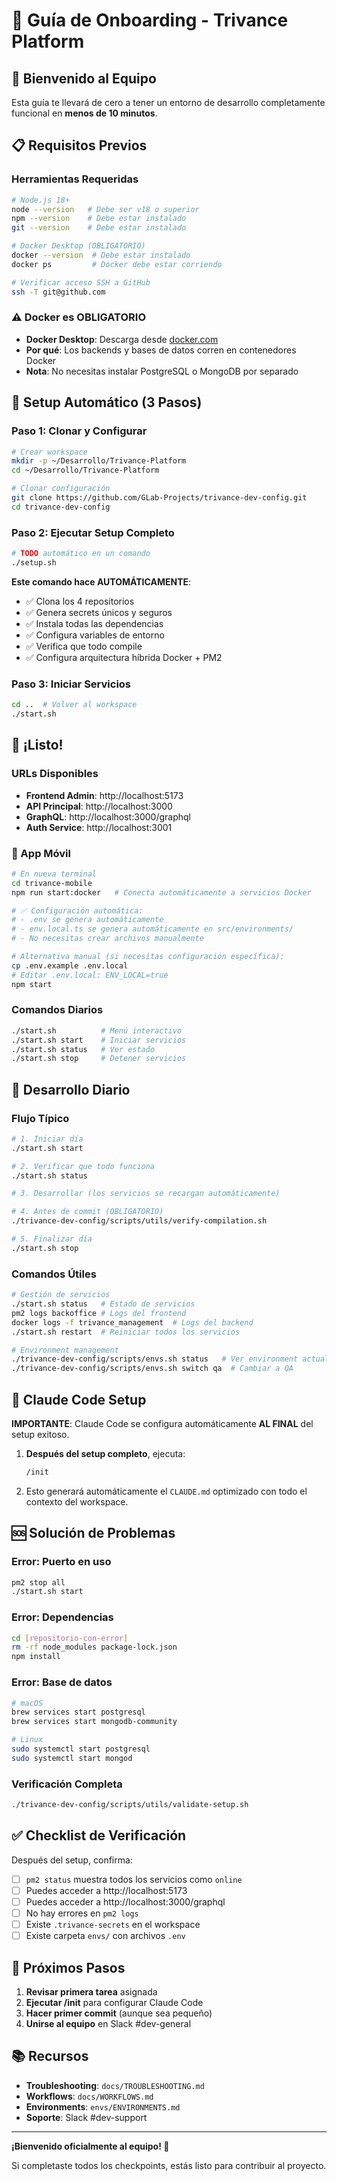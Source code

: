 # 🚀 Guía de Onboarding - Trivance Platform

## 👋 Bienvenido al Equipo

Esta guía te llevará de cero a tener un entorno de desarrollo completamente funcional en **menos de 10 minutos**.

## 📋 Requisitos Previos

### Herramientas Requeridas
```bash
# Node.js 18+
node --version   # Debe ser v18 o superior
npm --version    # Debe estar instalado
git --version    # Debe estar instalado

# Docker Desktop (OBLIGATORIO)
docker --version  # Debe estar instalado
docker ps         # Docker debe estar corriendo

# Verificar acceso SSH a GitHub
ssh -T git@github.com
```

### ⚠️ Docker es OBLIGATORIO
- **Docker Desktop**: Descarga desde [docker.com](https://www.docker.com/products/docker-desktop/)
- **Por qué**: Los backends y bases de datos corren en contenedores Docker
- **Nota**: No necesitas instalar PostgreSQL o MongoDB por separado

## 🚀 Setup Automático (3 Pasos)

### Paso 1: Clonar y Configurar
```bash
# Crear workspace
mkdir -p ~/Desarrollo/Trivance-Platform
cd ~/Desarrollo/Trivance-Platform

# Clonar configuración
git clone https://github.com/GLab-Projects/trivance-dev-config.git
cd trivance-dev-config
```

### Paso 2: Ejecutar Setup Completo
```bash
# TODO automático en un comando
./setup.sh
```

**Este comando hace AUTOMÁTICAMENTE**:
- ✅ Clona los 4 repositorios
- ✅ Genera secrets únicos y seguros
- ✅ Instala todas las dependencias
- ✅ Configura variables de entorno
- ✅ Verifica que todo compile
- ✅ Configura arquitectura híbrida Docker + PM2

### Paso 3: Iniciar Servicios
```bash
cd ..  # Volver al workspace
./start.sh
```

## 🎉 ¡Listo!

### URLs Disponibles
- **Frontend Admin**: http://localhost:5173
- **API Principal**: http://localhost:3000
- **GraphQL**: http://localhost:3000/graphql
- **Auth Service**: http://localhost:3001

### 📱 App Móvil
```bash
# En nueva terminal
cd trivance-mobile
npm run start:docker   # Conecta automáticamente a servicios Docker

# ✅ Configuración automática: 
# - .env se genera automáticamente
# - env.local.ts se genera automáticamente en src/environments/
# - No necesitas crear archivos manualmente

# Alternativa manual (si necesitas configuración específica):
cp .env.example .env.local
# Editar .env.local: ENV_LOCAL=true
npm start
```

### Comandos Diarios
```bash
./start.sh          # Menú interactivo
./start.sh start    # Iniciar servicios
./start.sh status   # Ver estado
./start.sh stop     # Detener servicios
```

## 🔧 Desarrollo Diario

### Flujo Típico
```bash
# 1. Iniciar día
./start.sh start

# 2. Verificar que todo funciona
./start.sh status

# 3. Desarrollar (los servicios se recargan automáticamente)

# 4. Antes de commit (OBLIGATORIO)
./trivance-dev-config/scripts/utils/verify-compilation.sh

# 5. Finalizar día
./start.sh stop
```

### Comandos Útiles
```bash
# Gestión de servicios
./start.sh status   # Estado de servicios
pm2 logs backoffice # Logs del frontend
docker logs -f trivance_management  # Logs del backend
./start.sh restart  # Reiniciar todos los servicios

# Environment management
./trivance-dev-config/scripts/envs.sh status   # Ver environment actual
./trivance-dev-config/scripts/envs.sh switch qa  # Cambiar a QA
```

## 🤖 Claude Code Setup

**IMPORTANTE**: Claude Code se configura automáticamente **AL FINAL** del setup exitoso.

1. **Después del setup completo**, ejecuta:
   ```bash
   /init
   ```

2. Esto generará automáticamente el `CLAUDE.md` optimizado con todo el contexto del workspace.

## 🆘 Solución de Problemas

### Error: Puerto en uso
```bash
pm2 stop all
./start.sh start
```

### Error: Dependencias
```bash
cd [repositorio-con-error]
rm -rf node_modules package-lock.json
npm install
```

### Error: Base de datos
```bash
# macOS
brew services start postgresql
brew services start mongodb-community

# Linux
sudo systemctl start postgresql
sudo systemctl start mongod
```

### Verificación Completa
```bash
./trivance-dev-config/scripts/utils/validate-setup.sh
```

## ✅ Checklist de Verificación

Después del setup, confirma:

- [ ] `pm2 status` muestra todos los servicios como `online`
- [ ] Puedes acceder a http://localhost:5173
- [ ] Puedes acceder a http://localhost:3000/graphql
- [ ] No hay errores en `pm2 logs`
- [ ] Existe `.trivance-secrets` en el workspace
- [ ] Existe carpeta `envs/` con archivos `.env`

## 🎯 Próximos Pasos

1. **Revisar primera tarea** asignada
2. **Ejecutar /init** para configurar Claude Code
3. **Hacer primer commit** (aunque sea pequeño)
4. **Unirse al equipo** en Slack #dev-general

## 📚 Recursos

- **Troubleshooting**: `docs/TROUBLESHOOTING.md`
- **Workflows**: `docs/WORKFLOWS.md`
- **Environments**: `envs/ENVIRONMENTS.md`
- **Soporte**: Slack #dev-support

---

**¡Bienvenido oficialmente al equipo! 🚀**

Si completaste todos los checkpoints, estás listo para contribuir al proyecto.